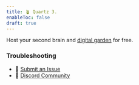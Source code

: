 ```yaml
---
title: 🪴 Quartz 3.
enableToc: false
draft: true
---
```


Host your second brain and [digital garden](https://jzhao.xyz/posts/networked-thought) for free. 

### Troubleshooting
- 🐛 [Submit an Issue](https://github.com/jackyzha0/quartz/issues)
- 👀 [Discord Community](https://discord.gg/cRFFHYye7t)
